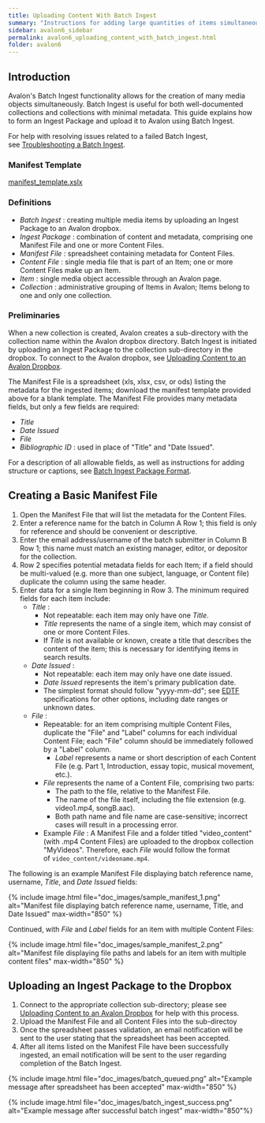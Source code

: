 ```yaml
---
title: Uploading Content With Batch Ingest
summary: "Instructions for adding large quantities of items simultaneously using Avalon's batch ingest functionality."
sidebar: avalon6_sidebar
permalink: avalon6_uploading_content_with_batch_ingest.html
folder: avalon6
---
```


## Introduction

Avalon's Batch Ingest functionality allows for the creation of many media objects simultaneously. Batch Ingest is useful for both well-documented collections and collections with minimal metadata. This guide explains how to form an Ingest Package and upload it to Avalon using Batch Ingest.

For help with resolving issues related to a failed Batch Ingest, see [Troubleshooting a Batch Ingest](avalon6_troubleshooting_a_batch_ingest).

### Manifest Template

[manifest_template.xslx](/downloads/manifest_template.xlsx)

### Definitions

* _Batch Ingest_ : creating multiple media items by uploading an Ingest Package to an Avalon dropbox.
* _Ingest Package_ : combination of content and metadata, comprising one Manifest File and one or more Content Files.
* _Manifest File_ : spreadsheet containing metadata for Content Files.
* _Content File_ : single media file that is part of an Item; one or more Content Files make up an Item.
* _Item_ : single media object accessible through an Avalon page.
* _Collection_ : administrative grouping of Items in Avalon; Items belong to one and only one collection.

### Preliminaries

When a new collection is created, Avalon creates a sub-directory with the collection name within the Avalon dropbox directory. Batch Ingest is initiated by uploading an Ingest Package to the collection sub-directory in the dropbox. To connect to the Avalon dropbox, see [Uploading Content to an Avalon Dropbox](avalon6_uploading_content_to_an_avalon_dropbox).

The Manifest File is a spreadsheet (xls, xlsx, csv, or ods) listing the metadata for the ingested items; download the manifest template provided above for a blank template. The Manifest File provides many metadata fields, but only a few fields are required: 

* _Title_
* _Date Issued_
* _File_
* _Bibliographic ID_ : used in place of "Title" and "Date Issued".

 For a description of all allowable fields, as well as instructions for adding structure or captions, see [Batch Ingest Package Format](avalon6_batch_ingest_package_format).

## Creating a Basic Manifest File

1. Open the Manifest File that will list the metadata for the Content Files.
2. Enter a reference name for the batch in Column A Row 1; this field is only for reference and should be convenient or descriptive.
3. Enter the email address/username of the batch submitter in Column B Row 1; this name must match an existing manager, editor, or depositor for the collection.
4. Row 2 specifies potential metadata fields for each Item; if a field should be multi-valued (e.g. more than one subject, language, or Content file) duplicate the column using the same header.
5. Enter data for a single Item beginning in Row 3. The minimum required fields for each item include:
   * _Title_ :
     * Not repeatable: each item may only have one _Title_.
	 * _Title_ represents the name of a single item, which may consist of one or more Content Files.
     * If _Title_ is not available or known, create a title that describes the content of the item; this is necessary for identifying items in search results.
   * _Date Issued_ :
     * Not repeatable: each item may only have one date issued.
     * _Date Issued_ represents the item's primary publication date.
     * The simplest format should follow "yyyy-mm-dd"; see [EDTF](http://www.loc.gov/standards/datetime/pre-submission.html) specifications for other options, including date ranges or unknown dates.
   * _File_ :
   	 * Repeatable: for an item comprising multiple Content Files, duplicate the "File" and "Label" columns for each individual Content File; each "File" column should be immediately followed by a "Label" column.
	   * _Label_ represents a name or short description of each Content File (e.g. Part 1, Introduction, essay topic, musical movement, etc.).
	 * _File_ represents the name of a Content File, comprising two parts:
       * The path to the file, relative to the Manifest File.
       * The name of the file itself, including the file extension (e.g. video1.mp4, songB.aac).
       * Both path name and file name are case-sensitive; incorrect cases will result in a processing error.
     * Example _File_ : A Manifest File and a folder titled "video_content" (with .mp4 Content Files) are uploaded to the dropbox collection "MyVideos". Therefore, each _File_ would follow the format of `video_content/videoname.mp4`. 

The following is an example Manifest File displaying batch reference name, username, _Title_, and _Date Issued_ fields:

{% include image.html file="doc_images/sample_manifest_1.png" alt="Manifest file displaying batch reference name, username, Title, and Date Issued" max-width="850" %}

Continued, with _File_ and _Label_ fields for an item with multiple Content Files:

{% include image.html file="doc_images/sample_manifest_2.png" alt="Manifest file displaying file paths and labels for an item with multiple content files" max-width="850" %}

## Uploading an Ingest Package to the Dropbox

1. Connect to the appropriate collection sub-directory; please see [Uploading Content to an Avalon Dropbox](avalon6_uploading_content_to_an_avalon_dropbox) for help with this process.
2. Upload the Manifest File and all Content Files into the sub-directoy
3. Once the spreadsheet passes validation, an email notification will be sent to the user stating that the spreadsheet has been accepted.
4. After all items listed on the Manifest File have been successfully ingested, an email notification will be sent to the user regarding completion of the Batch Ingest.

{% include image.html file="doc_images/batch_queued.png" alt="Example message after spreadsheet has been accepted" max-width="850" %}

{% include image.html file="doc_images/batch_ingest_success.png" alt="Example message after successful batch ingest" max-width="850"%}